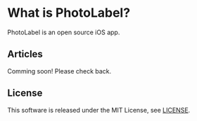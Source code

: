# What is PhotoLabel?

PhotoLabel is an open source iOS app.

## Articles

Comming soon! Please check back.

## License

This software is released under the MIT License, see [LICENSE](./LICENSE).
